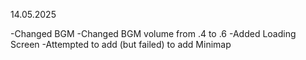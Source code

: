 14.05.2025

-Changed BGM
-Changed BGM volume from .4 to .6
-Added Loading Screen
-Attempted to add (but failed) to add Minimap
